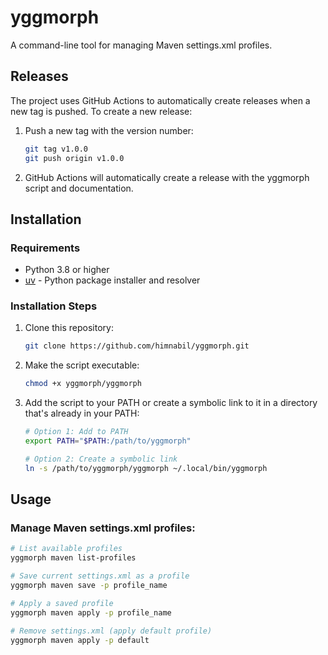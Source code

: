 # yggmorph

A command-line tool for managing Maven settings.xml profiles.

## Releases

The project uses GitHub Actions to automatically create releases when a new tag is pushed. To create a new release:

1. Push a new tag with the version number:
   ```bash
   git tag v1.0.0
   git push origin v1.0.0
   ```

2. GitHub Actions will automatically create a release with the yggmorph script and documentation.

## Installation

### Requirements
- Python 3.8 or higher
- [uv](https://github.com/astral-sh/uv) - Python package installer and resolver

### Installation Steps

1. Clone this repository:
   ```bash
   git clone https://github.com/himnabil/yggmorph.git
   ```

2. Make the script executable:
   ```bash
   chmod +x yggmorph/yggmorph
   ```

3. Add the script to your PATH or create a symbolic link to it in a directory that's already in your PATH:
   ```bash
   # Option 1: Add to PATH
   export PATH="$PATH:/path/to/yggmorph"

   # Option 2: Create a symbolic link
   ln -s /path/to/yggmorph/yggmorph ~/.local/bin/yggmorph
   ```

## Usage

### Manage Maven settings.xml profiles:

```bash
# List available profiles
yggmorph maven list-profiles

# Save current settings.xml as a profile
yggmorph maven save -p profile_name

# Apply a saved profile
yggmorph maven apply -p profile_name

# Remove settings.xml (apply default profile)
yggmorph maven apply -p default
```
